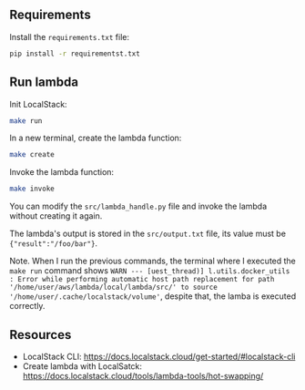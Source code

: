 ## Requirements

Install the `requirements.txt` file:

```bash
pip install -r requirementst.txt
```

## Run lambda

Init LocalStack:

```bash
make run
```

In a new terminal, create the lambda function:

```bash
make create
```

Invoke the lambda function:

```bash
make invoke
```

You can modify the `src/lambda_handle.py` file and invoke the lambda without creating it again.

The lambda's output is stored in the `src/output.txt` file, its value must be `{"result":"/foo/bar"}`.

Note. When I run the previous commands, the terminal where I executed the `make run` command shows `WARN --- [uest_thread)] l.utils.docker_utils       : Error while performing automatic host path replacement for path '/home/user/aws/lambda/local/lambda/src/' to source '/home/user/.cache/localstack/volume'`, despite that, the lamba is executed correctly.

## Resources

- LocalStack CLI: <https://docs.localstack.cloud/get-started/#localstack-cli>
- Create lambda with LocalSatck: <https://docs.localstack.cloud/tools/lambda-tools/hot-swapping/>